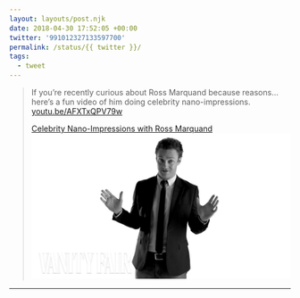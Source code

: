```yaml
---
layout: layouts/post.njk
date: 2018-04-30 17:52:05 +00:00
twitter: '991012327133597700'
permalink: /status/{{ twitter }}/
tags: 
  - tweet
---
```


> If you’re recently curious about Ross Marquand because reasons… here’s a fun video of him doing celebrity nano-impressions. [youtu.be/AFXTxQPV79w](https://youtu.be/AFXTxQPV79w)
> 
> [<span>Celebrity Nano-Impressions with Ross Marquand</span> ![](/img/_youtube/991012327133597700.jpg)](https://youtu.be/AFXTxQPV79w)

---
